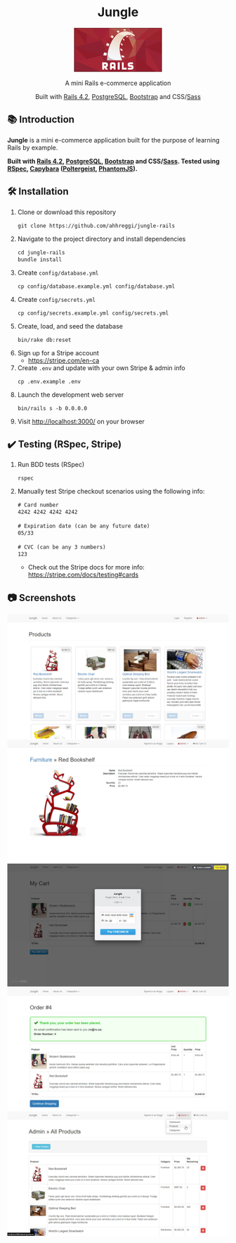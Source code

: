 <!-- TITLE -->
<div align="center">
<h1>
Jungle
</h1>
<img src="public/rubyrails.png" width=200 alt="rubyrails.png" />
<p>A mini Rails e-commerce application
</p>

<p>Built with <a href="http://rubyonrails.org/">Rails 4.2</a>, <a href="https://www.postgresql.org/">PostgreSQL</a>, <a href="https://bootstrapdocs.com/v3.3.6/docs/getting-started/">Bootstrap</a> and CSS/<a href="https://sass-lang.com/">Sass</a>
</div>

<!-- INTRODUCTION -->

## 📚 Introduction

<b>Jungle</b> is a mini e-commerce application built for the purpose of learning Rails by example.

<b><p>Built with <a href="http://rubyonrails.org/">Rails 4.2</a>, <a href="https://www.postgresql.org/">PostgreSQL</a>, <a href="https://bootstrapdocs.com/v3.3.6/docs/getting-started/">Bootstrap</a> and CSS/<a href="https://sass-lang.com/">Sass</a>. Tested using <a href="https://rspec.info/">RSpec</a>, <a href="https://github.com/teamcapybara/capybara">Capybara</a> (<a href="https://github.com/teampoltergeist/poltergeist">Poltergeist</a>, <a href="https://phantomjs.org/">PhantomJS</a>).</b>

<!-- INSTALLATION -->

## 🛠 Installation

1. Clone or download this repository
   ```
   git clone https://github.com/ahhreggi/jungle-rails
   ```
2. Navigate to the project directory and install dependencies
   ```
   cd jungle-rails
   bundle install
   ```
3. Create `config/database.yml`
   ```
   cp config/database.example.yml config/database.yml
   ```
4. Create `config/secrets.yml`
   ```
   cp config/secrets.example.yml config/secrets.yml
   ```
5. Create, load, and seed the database
   ```
   bin/rake db:reset
   ```
6. Sign up for a Stripe account
   - https://stripe.com/en-ca
7. Create `.env` and update with your own Stripe & admin info
   ```
   cp .env.example .env
   ```
8. Launch the development web server
   ```
   bin/rails s -b 0.0.0.0
   ```
9. Visit <a href="http://localhost:3000/">http://localhost:3000/</a> on your browser

## ✔️ Testing (RSpec, Stripe)

1. Run BDD tests (RSpec)
   ```
   rspec
   ```
2. Manually test Stripe checkout scenarios using the following info:
   ```
   # Card number
   4242 4242 4242 4242

   # Expiration date (can be any future date)
   05/33

   # CVC (can be any 3 numbers)
   123
   ```
   - Check out the Stripe docs for more info: <https://stripe.com/docs/testing#cards>

## 📷 Screenshots
<img src="public/screenshots/home.png" alt="home.png">
<img src="public/screenshots/show.png" alt="show.png">
<img src="public/screenshots/mycart.png" alt="mycart.png">
<img src="public/screenshots/order.png" alt="order.png">
<img src="public/screenshots/admin.png" alt="admin.png">